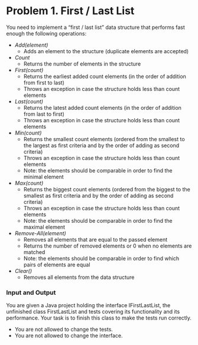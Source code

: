 # **Problem 1.	First / Last List**

You need to implement a “first / last list” data structure that performs fast enough the following operations:
- *Add(element)*
  - Adds an element to the structure (duplicate elements are accepted)
- *Count*
  - Returns the number of elements in the structure
- *First(count)*
  - Returns the earliest added count elements (in the order of addition from first to last)
  - Throws an exception in case the structure holds less than count elements
- *Last(count)*
  - Returns the latest added count elements (in the order of addition from last to first)
  - Throws an exception in case the structure holds less than count elements
- *Min(count)*
  - Returns the smallest count elements (ordered from the smallest to the largest as first criteria and by the order of adding as second criteria)
  - Throws an exception in case the structure holds less than count elements
  - Note: the elements should be comparable in order to find the minimal element
- *Max(count)*
  - Returns the biggest count elements (ordered from the biggest to the smallest as first criteria and by the order of adding as second criteria)
  - Throws an exception in case the structure holds less than count elements
  - Note: the elements should be comparable in order to find the maximal element
- *Remove-All(element)*
  - Removes all elements that are equal to the passed element
  - Returns the number of removed elements or 0 when no elements are matched
  - Note: the elements should be comparable in order to find which pairs of elements are equal
- *Clear()*
  - Removes all elements from the data structure
  
### **Input and Output**

You are given a Java project holding the interface IFirstLastList, the unfinished class FirstLastList and tests covering its functionality and its performance.
Your task is to finish this class to make the tests run correctly.
- You are not allowed to change the tests.
- You are not allowed to change the interface.
